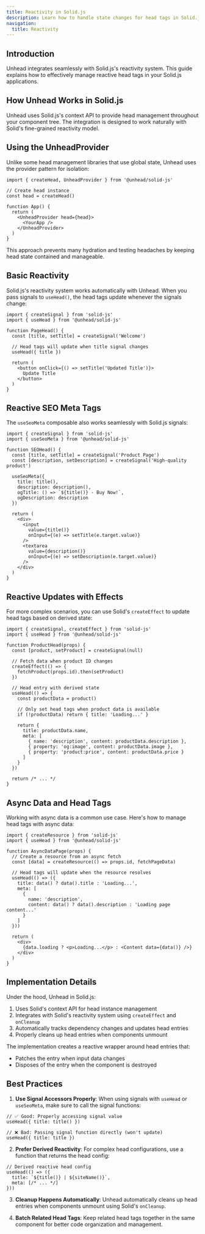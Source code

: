 ```yaml
---
title: Reactivity in Solid.js
description: Learn how to handle state changes for head tags in Solid.js
navigation:
  title: Reactivity
---
```


## Introduction

Unhead integrates seamlessly with Solid.js's reactivity system. This guide explains how to effectively manage reactive head tags in your Solid.js applications.

## How Unhead Works in Solid.js

Unhead uses Solid.js's context API to provide head management throughout your component tree. The integration is designed to work naturally with Solid's fine-grained reactivity model.

## Using the UnheadProvider

Unlike some head management libraries that use global state, Unhead uses the provider pattern for isolation:

```tsx
import { createHead, UnheadProvider } from '@unhead/solid-js'

// Create head instance
const head = createHead()

function App() {
  return (
    <UnheadProvider head={head}>
      <YourApp />
    </UnheadProvider>
  )
}
```

This approach prevents many hydration and testing headaches by keeping head state contained and manageable.

## Basic Reactivity

Solid.js's reactivity system works automatically with Unhead. When you pass signals to `useHead()`, the head tags update whenever the signals change:

```tsx
import { createSignal } from 'solid-js'
import { useHead } from '@unhead/solid-js'

function PageHead() {
  const [title, setTitle] = createSignal('Welcome')
  
  // Head tags will update when title signal changes
  useHead({ title })
  
  return (
    <button onClick={() => setTitle('Updated Title')}>
      Update Title
    </button>
  )
}
```

## Reactive SEO Meta Tags

The `useSeoMeta` composable also works seamlessly with Solid.js signals:

```tsx
import { createSignal } from 'solid-js'
import { useSeoMeta } from '@unhead/solid-js'

function SEOHead() {
  const [title, setTitle] = createSignal('Product Page')
  const [description, setDescription] = createSignal('High-quality product')
  
  useSeoMeta({
    title: title(),
    description: description(),
    ogTitle: () => `${title()} - Buy Now!`,
    ogDescription: description
  })
  
  return (
    <div>
      <input 
        value={title()} 
        onInput={(e) => setTitle(e.target.value)} 
      />
      <textarea 
        value={description()} 
        onInput={(e) => setDescription(e.target.value)}
      />
    </div>
  )
}
```

## Reactive Updates with Effects

For more complex scenarios, you can use Solid's `createEffect` to update head tags based on derived state:

```tsx
import { createSignal, createEffect } from 'solid-js'
import { useHead } from '@unhead/solid-js'

function ProductHead(props) {
  const [product, setProduct] = createSignal(null)
  
  // Fetch data when product ID changes
  createEffect(() => {
    fetchProduct(props.id).then(setProduct)
  })
  
  // Head entry with derived state
  useHead(() => {
    const productData = product()
    
    // Only set head tags when product data is available
    if (!productData) return { title: 'Loading...' }
    
    return {
      title: productData.name,
      meta: [
        { name: 'description', content: productData.description },
        { property: 'og:image', content: productData.image },
        { property: 'product:price', content: productData.price }
      ]
    }
  })
  
  return /* ... */
}
```

## Async Data and Head Tags

Working with async data is a common use case. Here's how to manage head tags with async data:

```tsx
import { createResource } from 'solid-js'
import { useHead } from '@unhead/solid-js'

function AsyncDataPage(props) {
  // Create a resource from an async fetch
  const [data] = createResource(() => props.id, fetchPageData)
  
  // Head tags will update when the resource resolves
  useHead(() => ({
    title: data() ? data().title : 'Loading...',
    meta: [
      { 
        name: 'description', 
        content: data() ? data().description : 'Loading page content...' 
      }
    ]
  }))
  
  return (
    <div>
      {data.loading ? <p>Loading...</p> : <Content data={data()} />}
    </div>
  )
}
```

## Implementation Details

Under the hood, Unhead in Solid.js:

1. Uses Solid's context API for head instance management
2. Integrates with Solid's reactivity system using `createEffect` and `onCleanup`
3. Automatically tracks dependency changes and updates head entries
4. Properly cleans up head entries when components unmount

The implementation creates a reactive wrapper around head entries that:
- Patches the entry when input data changes
- Disposes of the entry when the component is destroyed

## Best Practices

1. **Use Signal Accessors Properly**: When using signals with `useHead` or `useSeoMeta`, make sure to call the signal functions:

```tsx
// ✅ Good: Properly accessing signal value
useHead({ title: title() })

// ❌ Bad: Passing signal function directly (won't update)
useHead({ title: title })
```

2. **Prefer Derived Reactivity**:  For complex head configurations, use a function that returns the head config:

```tsx
// Derived reactive head config
useHead(() => ({
  title: `${title()} | ${siteName()}`,
  meta: [/* ... */]
}))
```

3. **Cleanup Happens Automatically**: Unhead automatically cleans up head entries when components unmount using Solid's `onCleanup`.

4. **Batch Related Head Tags**: Keep related head tags together in the same component for better code organization and management.
